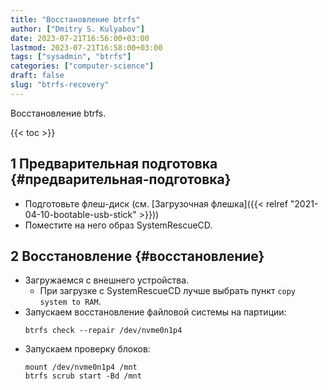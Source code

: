 ```yaml
---
title: "Восстановление btrfs"
author: ["Dmitry S. Kulyabov"]
date: 2023-07-21T16:56:00+03:00
lastmod: 2023-07-21T16:58:00+03:00
tags: ["sysadmin", "btrfs"]
categories: ["computer-science"]
draft: false
slug: "btrfs-recovery"
---
```


Восстановление btrfs.

<!--more-->

{{< toc >}}


## <span class="section-num">1</span> Предварительная подготовка {#предварительная-подготовка}

-   Подготовьте флеш-диск (см. [Загрузочная флешка]({{< relref "2021-04-10-bootable-usb-stick" >}}))
-   Поместите на него образ SystemRescueCD.


## <span class="section-num">2</span> Восстановление {#восстановление}

-   Загружаемся с внешнего устройства.
    -   При загрузке с SystemRescueCD лучше выбрать пункт `copy system to RAM`.
-   Запускаем восстановление файловой системы на партиции:
    ```shell
    btrfs check --repair /dev/nvme0n1p4
    ```
-   Запускаем проверку блоков:
    ```shell
    mount /dev/nvme0n1p4 /mnt
    btrfs scrub start -Bd /mnt
    ```
